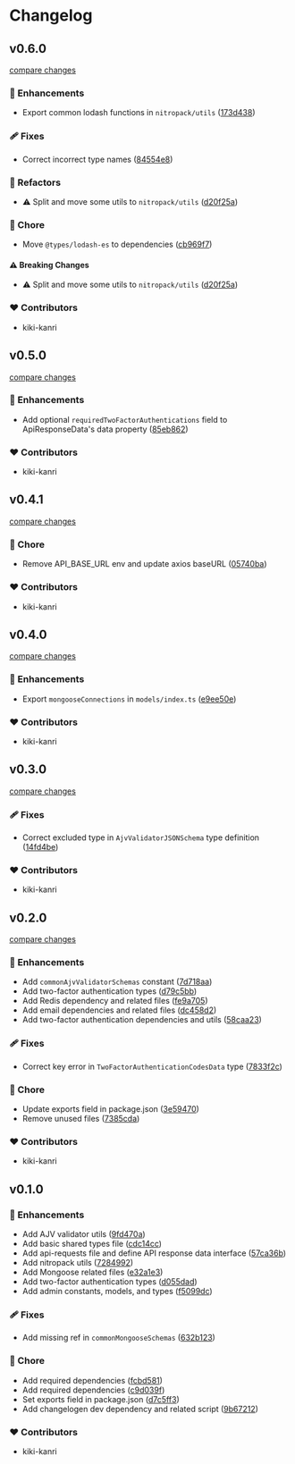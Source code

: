 # Changelog

## v0.6.0

[compare changes](https://github.com/el-plus-admin/pack/compare/v0.5.0...v0.6.0)

### 🚀 Enhancements

- Export common lodash functions in `nitropack/utils` ([173d438](https://github.com/el-plus-admin/pack/commit/173d438))

### 🩹 Fixes

- Correct incorrect type names ([84554e8](https://github.com/el-plus-admin/pack/commit/84554e8))

### 💅 Refactors

- ⚠️ Split and move some utils to `nitropack/utils` ([d20f25a](https://github.com/el-plus-admin/pack/commit/d20f25a))

### 🏡 Chore

- Move `@types/lodash-es` to dependencies ([cb969f7](https://github.com/el-plus-admin/pack/commit/cb969f7))

#### ⚠️ Breaking Changes

- ⚠️ Split and move some utils to `nitropack/utils` ([d20f25a](https://github.com/el-plus-admin/pack/commit/d20f25a))

### ❤️ Contributors

- kiki-kanri

## v0.5.0

[compare changes](https://github.com/el-plus-admin/pack/compare/v0.4.1...v0.5.0)

### 🚀 Enhancements

- Add optional `requiredTwoFactorAuthentications` field to ApiResponseData's data property ([85eb862](https://github.com/el-plus-admin/pack/commit/85eb862))

### ❤️ Contributors

- kiki-kanri

## v0.4.1

[compare changes](https://github.com/el-plus-admin/pack/compare/v0.4.0...v0.4.1)

### 🏡 Chore

- Remove API_BASE_URL env and update axios baseURL ([05740ba](https://github.com/el-plus-admin/pack/commit/05740ba))

### ❤️ Contributors

- kiki-kanri

## v0.4.0

[compare changes](https://github.com/el-plus-admin/pack/compare/v0.3.0...v0.4.0)

### 🚀 Enhancements

- Export `mongooseConnections` in `models/index.ts` ([e9ee50e](https://github.com/el-plus-admin/pack/commit/e9ee50e))

### ❤️ Contributors

- kiki-kanri

## v0.3.0

[compare changes](https://github.com/el-plus-admin/pack/compare/v0.2.0...v0.3.0)

### 🩹 Fixes

- Correct excluded type in `AjvValidatorJSONSchema` type definition ([14fd4be](https://github.com/el-plus-admin/pack/commit/14fd4be))

### ❤️ Contributors

- kiki-kanri

## v0.2.0

[compare changes](https://github.com/el-plus-admin/pack/compare/v0.1.0...v0.2.0)

### 🚀 Enhancements

- Add `commonAjvValidatorSchemas` constant ([7d718aa](https://github.com/el-plus-admin/pack/commit/7d718aa))
- Add two-factor authentication types ([d79c5bb](https://github.com/el-plus-admin/pack/commit/d79c5bb))
- Add Redis dependency and related files ([fe9a705](https://github.com/el-plus-admin/pack/commit/fe9a705))
- Add email dependencies and related files ([dc458d2](https://github.com/el-plus-admin/pack/commit/dc458d2))
- Add two-factor authentication dependencies and utils ([58caa23](https://github.com/el-plus-admin/pack/commit/58caa23))

### 🩹 Fixes

- Correct key error in `TwoFactorAuthenticationCodesData` type ([7833f2c](https://github.com/el-plus-admin/pack/commit/7833f2c))

### 🏡 Chore

- Update exports field in package.json ([3e59470](https://github.com/el-plus-admin/pack/commit/3e59470))
- Remove unused files ([7385cda](https://github.com/el-plus-admin/pack/commit/7385cda))

### ❤️ Contributors

- kiki-kanri

## v0.1.0

### 🚀 Enhancements

- Add AJV validator utils ([9fd470a](https://github.com/el-plus-admin/pack/commit/9fd470a))
- Add basic shared types file ([cdc14cc](https://github.com/el-plus-admin/pack/commit/cdc14cc))
- Add api-requests file and define API response data interface ([57ca36b](https://github.com/el-plus-admin/pack/commit/57ca36b))
- Add nitropack utils ([7284992](https://github.com/el-plus-admin/pack/commit/7284992))
- Add Mongoose related files ([e32a1e3](https://github.com/el-plus-admin/pack/commit/e32a1e3))
- Add two-factor authentication types ([d055dad](https://github.com/el-plus-admin/pack/commit/d055dad))
- Add admin constants, models, and types ([f5099dc](https://github.com/el-plus-admin/pack/commit/f5099dc))

### 🩹 Fixes

- Add missing ref in `commonMongooseSchemas` ([632b123](https://github.com/el-plus-admin/pack/commit/632b123))

### 🏡 Chore

- Add required dependencies ([fcbd581](https://github.com/el-plus-admin/pack/commit/fcbd581))
- Add required dependencies ([c9d039f](https://github.com/el-plus-admin/pack/commit/c9d039f))
- Set exports field in package.json ([d7c5ff3](https://github.com/el-plus-admin/pack/commit/d7c5ff3))
- Add changelogen dev dependency and related script ([9b67212](https://github.com/el-plus-admin/pack/commit/9b67212))

### ❤️ Contributors

- kiki-kanri

